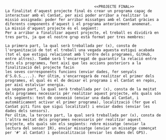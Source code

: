                                             <<PROJECTE FINAL>>
    La finalitat d'aquest projecte final és crear un programa capaç de interactuar amb el CanSat, per així poder arribar a realitzar la missió assignada: poder fer arribar missatges amb el CanSat gràcies a diferents components d'aquest i el programa anteriorment anomenat.
    La missió d'aquest projecte és el següent: 
    Per a arribar a finalitzar aquest projecte, el treball es dividirà en tres parts, ja que el nostre grup està format per tres membres:
    
    La primera part, la qual serà treballada per (x), consta de l'organització de tot el treball una vegada aquesta estigui acabada (tot el que estigui relacionat amb l'ordre dels programes, GitHub, entre altres). També serà l'encarregat de guarantir la relació entre tots els programes, fent així que les accions posteriors a la finalització del projecte facin 
    les seves corresponents funcions (enviar dades, fer senyals d'S.O.S.,...). Per últim, s'encarregarà de realitzar el primer dels programes, el qual és el de deixar el programa i el CanSat en repòs, per així estalviar energia.
    La segona part, la qual serà treballada per (x), consta de la meitat dels programes necessaris pèr realitzar aquest projecte, eñs quals són els següents: test de connexió (enviar una dada al CanSat, i automàticament activar el primer programa), localització (fer que el CanSat piti fins que sigui localitzat) i enviar dades (enviar les dades dels sensors).
    Per últim, la tercera part, la qual serà treballada per (x), consta de l'altra meitat dels programes necessaris pèr realitzar aquest projecte, eñs quals són els següents: rebre missatge (enviar la lectura del sensor IR), enviar missatge (enviar un missatge començat per '#' al CanSat) i geolocalització (enviar les dades del GPS).
